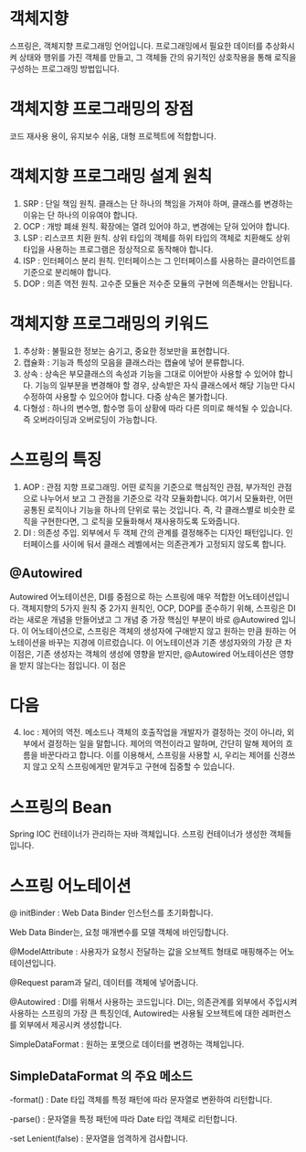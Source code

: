 # 객체지향

스프링은, 객체지향 프로그래밍 언어입니다. 프로그래밍에서 필요한 데이터를 추상화시켜 상태와 행위를 가진 객체를 만들고, 그 객체들 간의 유기적인 상호작용을 통해 로직을 구성하는 프로그래밍 방법입니다.

# 객체지향 프로그래밍의 장점

코드 재사용 용이, 유지보수 쉬움, 대형 프로젝트에 적합합니다.

# 객체지향 프로그래밍 설계 원칙

1. SRP : 단일 책임 원칙. 클래스는 단 하나의 책임을 가져야 하며, 클래스를 변경하는 이유는 단 하나의 이유여야 합니다.
2. OCP : 개방 폐쇄 원칙. 확장에는 열려 있어야 하고, 변경에는 닫혀 있어야 합니다.
3. LSP : 리스코프 치환 원칙. 상위 타입의 객체를 하위 타입의 객체로 치환해도 상위 타입을 사용하는 프로그램은 정상적으로 동작해야 합니다.
4. ISP : 인터페이스 분리 원칙. 인터페이스는 그 인터페이스를 사용하는 클라이언트를 기준으로 분리해야 합니다.
5. DOP : 의존 역전 원칙. 고수준 모듈은 저수준 모듈의 구현에 의존해서는 안됩니다.

# 객체지향 프로그래밍의 키워드
1. 추상화 : 불필요한 정보는 숨기고, 중요한 정보만을 표현합니다.
2. 캡슐화 : 기능과 특성의 모음을 클래스라는 캡슐에 넣어 분류합니다.
3. 상속 : 상속은 부모클래스의 속성과 기능을 그대로 이어받아 사용할 수 있어야 합니다. 기능의 일부분을 변경해야 할 경우, 상속받은 자식 클래스에서 해당 기능만 다시 수정하여 사용할 수 있으어야 합니다. 다중 상속은 불가합니다.
4. 다형성 : 하나의 변수명, 함수명 등이 상황에 따라 다른 의미로 해석될 수 있습니다. 즉 오버라이딩과 오버로딩이 가능합니다.

# 스프링의 특징
1. AOP : 관점 지향 프로그래밍. 어떤 로직을 기준으로 핵심적인 관점, 부가적인 관점으로 나누어서 보고 그 관점을 기준으로 각각 모듈화합니다. 여기서 모듈화란, 어떤 공통된 로직이나 기능을 하나의 단위로 묶는 것입니다. 즉, 각 클래스별로 비슷한 로직을 구현한다면, 그 로직을 모듈화해서 재사용하도록 도와줍니다.
2. DI : 의존성 주입. 외부에서 두 객체 간의 관계를 결정해주는 디자인 패턴입니다. 인터페이스를 사이에 둬서 클래스 레벨에서는 의존관계가 고정되지 않도록 합니다.

## @Autowired

Autowired 어노테이션은, DI를 중점으로 하는 스프링에 매우 적합한 어노테이션입니다. 객체지향의 5가지 원칙 중 2가지 원칙인, OCP, DOP를 준수하기 위해, 스프링은 DI라는 새로운 개념을 만들어냈고 그 개념 중 가장 핵심인 부분이 바로 @Autowired 입니다. 이 어노테이션으로, 스프링은 객체의 생성자에 구애받지 않고 원하는 만큼 원하는 어노테이션을 바꾸는 지경에 이르렀습니다. 이 어노테이션과 기존 생성자와의 가장 큰 차이점은, 기존 생성자는 객체의 생성에 영향을 받지만, @Autowired 어노테이션은 영향을 받지 않는다는 점입니다. 이 점은

# 다음
4. Ioc : 제어의 역전. 메소드나 객체의 호출작업을 개발자가 결정하는 것이 아니라, 외부에서 결정하는 일을 말합니다. 제어의 역전이라고 말하며, 간단히 말해 제어의 흐름을 바꾼다라고 합니다. 이를 이용해서, 스프링을 사용할 시, 우리는 제어를 신경쓰지 않고 오직 스프링에게만 맡겨두고 구현에 집중할 수 있습니다.

# 스프링의 Bean

Spring IOC 컨테이너가 관리하는 자바 객체입니다. 스프링 컨테이너가 생성한 객체들입니다.

# 스프링 어노테이션

@ initBinder : Web Data Binder 인스턴스를 초기화합니다.

Web Data Binder는, 요청 매개변수를 모델 객체에 바인딩합니다.

@ModelAttribute : 사용자가 요청시 전달하는 값을 오브젝트 형태로 매핑해주는 어노테이션입니다.

@Request param과 달리, 데이터를 객체에 넣어줍니다.

@Autowired : DI를 위해서 사용하는 코드입니다. DI는, 의존관계를 외부에서 주입시켜 사용하는 스프링의 가장 큰 특징인데, Autowired는 사용될 오브젝트에 대한 레퍼런스를 외부에서 제공시켜 생성합니다.

SimpleDataFormat : 원하는 포맷으로 데이터를 변경하는 객체입니다.


## SimpleDataFormat 의 주요 메소드

 -format() : Date 타입 객체를 특정 패턴에 따라 문자열로 변환하여 리턴합니다.
 
 -parse() : 문자열을 특정 패턴에 따라 Date 타입 객체로 리턴합니다.
 
 -set Lenient(false) : 문자열을 엄격하게 검사합니다.

